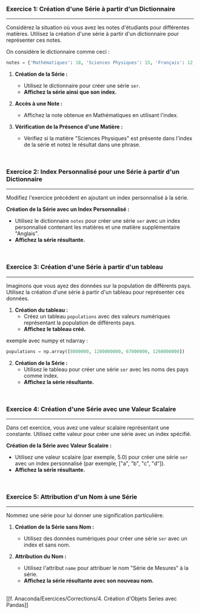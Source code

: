 ### Exercice 1: Création d'une Série à partir d'un Dictionnaire

---

Considérez la situation où vous avez les notes d'étudiants pour différentes matières. Utilisez la création d'une série à partir d'un dictionnaire pour représenter ces notes.

On considère le dictionnaire comme ceci :
```python
notes = {'Mathématiques': 18, 'Sciences Physiques': 15, 'Français': 12, 'Biologie': 16}
```

1. **Création de la Série :**
   - Utilisez le dictionnaire pour créer une série `ser`.
   - **Affichez la série ainsi que son index.**

2. **Accès à une Note :**
   - Affichez la note obtenue en Mathématiques en utilisant l'index.

3. **Vérification de la Présence d'une Matière :**
   - Vérifiez si la matière "Sciences Physiques" est présente dans l'index de la série et notez le résultat dans une phrase.

<br>

### Exercice 2: Index Personnalisé pour une Série à partir d'un Dictionnaire

---

Modifiez l'exercice précédent en ajoutant un index personnalisé à la série.

**Création de la Série avec un Index Personnalisé :**
   - Utilisez le dictionnaire `notes` pour créer une série `ser` avec un index personnalisé contenant les matières et une matière supplémentaire "Anglais".
   - **Affichez la série résultante.**

<br>

### Exercice 3: Création d'une Série à partir d'un tableau

---

Imaginons que vous ayez des données sur la population de différents pays. Utilisez la création d'une série à partir d'un tableau pour représenter ces données.

1. **Création du tableau :**
   - Créez un tableau `populations` avec des valeurs numériques représentant la population de différents pays.
   - **Affichez le tableau créé.**

exemple avec numpy  et ndarray :
```python
populations = np.array([8000000, 1200000000, 67000000, 1260000000])
```

2. **Création de la Série :**
   - Utilisez le tableau pour créer une série `ser` avec les noms des pays comme index.
   - **Affichez la série résultante.**

<br>

### Exercice 4: Création d'une Série avec une Valeur Scalaire

---

Dans cet exercice, vous avez une valeur scalaire représentant une constante. Utilisez cette valeur pour créer une série avec un index spécifié.

**Création de la Série avec Valeur Scalaire :**
   - Utilisez une valeur scalaire (par exemple, 5.0) pour créer une série `ser` avec un index personnalisé (par exemple, ["a", "b", "c", "d"]).
   - **Affichez la série résultante.**

<br>

### Exercice 5: Attribution d'un Nom à une Série

---

Nommez une série pour lui donner une signification particulière.

1. **Création de la Série sans Nom :**
   - Utilisez des données numériques pour créer une série `ser` avec un index et sans nom.
   
2. **Attribution du Nom :**
   - Utilisez l'attribut `name` pour attribuer le nom "Série de Mesures" à la série.
   - **Affichez la série résultante avec son nouveau nom.**

<br>
[[f. Anaconda/Exercices/Corrections/4. Création d'Objets Series avec Pandas]]